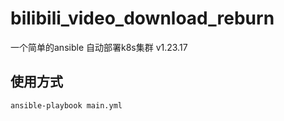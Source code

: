 # bilibili_video_download_reburn

一个简单的ansible 自动部署k8s集群 v1.23.17 </br>

## 使用方式
   ```bash
   ansible-playbook main.yml

